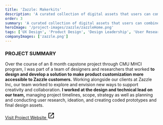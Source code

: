 ```yaml
---
title: 'Zazzle: Makerkits'
description: 'A curated collection of digital assets that users can combine and modify to bring their ideas to life.'
order: 3
summary: 'A curated collection of digital assets that users can combine and modify to bring their ideas to life'
heroImage: '/project-images/zazzle/zazzleHome.png'
tags: ['UX Design', 'Product Design', 'Design Leadership', 'User Research']
companyImages: ['zazzle.png']
---
```


### PROJECT SUMMARY

Over the course of an 8 month capstone project through CMU MHCI program, I was part of a team of designers and researchers that worked **to design and develop a solution to make product customization more accessible to Zazzle customers.** Working alongside our clients at Zazzle Inc, our team worked to explore and envision new ways to support creativity and collaboration. **I worked at the design and technical lead on our team,** managing project timelines, scope, strategy as well as planning and conducting user research, ideation, and creating coded prototypes and final design assets.

<a href="https://jinghu2.github.io/kits/" target="_blank">
    Visit Project Website
    <svg xmlns="http://www.w3.org/2000/svg" height="24px" viewBox="0 -960 960 960" width="24px"><path d="M200-120q-33 0-56.5-23.5T120-200v-560q0-33 23.5-56.5T200-840h280v80H200v560h560v-280h80v280q0 33-23.5 56.5T760-120H200Zm188-212-56-56 372-372H560v-80h280v280h-80v-144L388-332Z"/></svg>
</a>